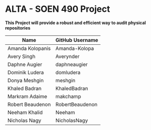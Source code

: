 # ALTA - SOEN 490 Project

**This Project will provide a robust and efficient way to audit physical repositories**

Name | GitHub Username
------------ | -------------
Amanda Kolopanis | Amanda-Kolopa
Avery Singh | Averynder
Daphne Augier | daphneaugier
Dominik Ludera | domludera
Donya Meshgin | meshgin
Khaled Badran | KhaledBadran
Markram Adaime | makchamp
Robert Beaudenon | RobertBeaudenon
Neeham Khalid | Neeham
Nicholas Nagy | NicholasNagy
